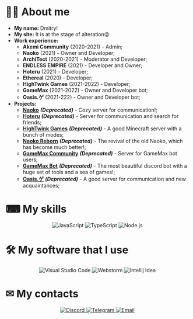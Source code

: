 

# 👨‍💻 About me

* **My name:** Dmitry!
* **My site:** It is at the stage of alteration😛
* **Work experience:**
    - **Akemi Community** (2020-2021) - Admin;
    - **Naoko** (2021) - Owner and Developer;
    - **ArchiTect** (2020-2021) - Moderator and Developer;
    - **ENDLESS EMPIRE** (2021) - Developer and Owner;
    - **Hoteru** (2021) - Developer;
    - **Ethereal** (2020) - Developer;
    - **HighTwink Games** (2021-2022) - Developer;
    - **GameMax** (2021-2022) - Owner and Developer bot;
    - **Oasis.ゲ** (2021-222) - Owner and Developer bot;
* **Projects:**
    - [**Naoko**](https://discord.gg/SfRmKNjh6b) ***(Deprecated)*** - Cozy server for communication!;
    - [**Hoteru**](https://discord.gg/SfRmKNjh6b) ***(Deprecated)*** - Server for communication and search for friends;
    - [**HighTwink Games**](https://discord.gg/YP432z25UM) ***(Deprecated)*** - A good Minecraft server with a bunch of modes;
    - [**Naoko Reborn**](https://discord.gg/pSXKf5J7Dc) ***(Deprecated)*** - The revival of the old Naoko, which has become much better!;
    - [**GameMax Community**](https://discord.gg/tvfjpjYc7c) ***(Deprecated)*** - Server for GameMax bot users;
    - [**GameMax Bot**](https://neurosis.xyz/gamemax) ***(Deprecated)*** - The most beautiful discord bot with a huge set of tools and a sea of games!;
    - [**Oasis.ゲ**](https://discord.gg/9YRzDnmgFP) ***(Deprecated)*** - A good server for communication and new acquaintances;

# ⌨ My skills
<p align="center">
    <img alt="JavaScript" src="https://img.shields.io/badge/JavaScript-F7DF1E?&style=for-the-badge&logo=JavaScript&logoColor=222222" />
    <img alt="TypeScript" src="https://img.shields.io/badge/TypeScript-017acc?&style=for-the-badge&logo=TypeScript&logoColor=222222" />
    <img alt="Node.js" src="https://img.shields.io/badge/Node.js-339933?style=for-the-badge&logo=Node.js&logoColor=white" />

</p>

# 🛠 My software that I use
<p align="center">
    <img alt="Visual Studio Code" src="https://img.shields.io/badge/Visual%20Studio%20Code-007ACC?&style=for-the-badge&logo=Visual-Studio-Code&logoColor=white" />
    <img alt="Webstorm" src="https://img.shields.io/badge/Webstorm%20-4B32C3?&style=for-the-badge&logo=Webstorm&logoColor=white" />
    <img alt="Intellij Idea" src="https://img.shields.io/badge/Intellij Idea%20%20-fe315d?&style=for-the-badge&logo=Intellij-Idea&logoColor=white" />
</p>

# ✉ My contacts
<p align= "center">
    <a href="https://discord.com/channels/@me/652511968145702962"> <img alt="Discord" src="https://img.shields.io/badge/Discord-5661f6?&style=for-the-badge&logo=Discord&logoColor=white" /> </a>
    <a href="https://t.me/boufch"> <img alt="Telegram" src="https://img.shields.io/badge/Telegram-26A5E4?&style=for-the-badge&logo=Telegram&logoColor=white" /> </a>
    <a href="mailto:Harume-outlook.com"> <img alt="Email" src="https://img.shields.io/badge/Email-EA4335?&style=for-the-badge&logo=Gmail&logoColor=white" /> </a>
</p>
